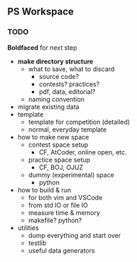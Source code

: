 ## PS Workspace

### TODO
**Boldfaced** for next step

* **make directory structure**
  * what to save, what to discard
    * source code?
    * contests? practices?
    * pdf, data, editorial?
  * naming convention
* migrate existing data
* template
    * template for competition (detailed)
    * normal, everyday template
* how to make new space
  * contest space setup
    * CF, AtCoder, online open, etc.
  * practice space setup
    * CF, BOJ, OJUZ
  * dummy (experimental) space
    * python
* how to build & run
  * for both vim and VSCode
  * from std IO or file IO
  * measure time & memory
  * makefile? python?
* utilities
  * dump everything and start over
  * testlib
  * useful data generators
